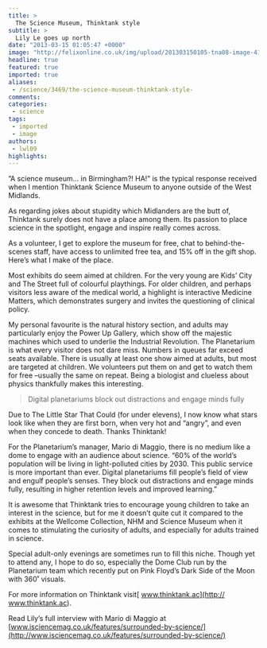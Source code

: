 ```yaml
---
title: >
  The Science Museum, Thinktank style
subtitle: >
  Lily Le goes up north
date: "2013-03-15 01:05:47 +0000"
image: "http://felixonline.co.uk/img/upload/201303150105-tna08-image-4103-orig.jpg"
headline: true
featured: true
imported: true
aliases:
 - /science/3469/the-science-museum-thinktank-style-
comments:
categories:
 - science
tags:
 - imported
 - image
authors:
 - lwl09
highlights:
---
```


”A science museum... in Birmingham?! HA!” is the typical response received when I mention Thinktank Science Museum to anyone outside of the West Midlands.

As regarding jokes about stupidity which Midlanders are the butt of, Thinktank surely does not have a place among them. Its passion to place science in the spotlight, engage and inspire really comes across.

As a volunteer, I get to explore the museum for free, chat to behind-the-scenes staff, have access to unlimited free tea, and 15% off in the gift shop. Here’s what I make of the place.

Most exhibits do seem aimed at children. For the very young are Kids’ City and The Street full of colourful playthings. For older children, and perhaps visitors less aware of the medical world, a highlight is interactive Medicine Matters, which demonstrates surgery and invites the questioning of clinical policy.

My personal favourite is the natural history section, and adults may particularly enjoy the Power Up Gallery, which show off the majestic machines which used to underlie the Industrial Revolution.
 The Planetarium is what every visitor does not dare miss. Numbers in queues far exceed seats available. There is usually at least one show aimed at adults, but most are targeted at children. We volunteers put them on and get to watch them for free –usually the same on repeat. Being a biologist and clueless about physics thankfully makes this interesting.

> Digital planetariums block out distractions and engage minds fully

Due to The Little Star That Could (for under elevens), I now know what stars look like when they are first born, when very hot and “angry”, and even when they concede to death. Thanks Thinktank!

For the Planetarium’s manager, Mario di Maggio, there is no medium like a dome to engage with an audience about science. “60% of the world’s population will be living in light-polluted cities by 2030. This public service is more important than ever. Digital planetariums fill people’s field of view and engulf people’s senses. They block out distractions and engage minds fully, resulting in higher retention levels and improved learning.”

It is awesome that Thinktank tries to encourage young children to take an interest in the science, but for me it doesn’t quite cut it compared to the exhibits at the Wellcome Collection, NHM and Science Museum when it comes to stimulating the curiosity of adults, and especially for adults trained in science.

Special adult-only evenings are sometimes run to fill this niche. Though yet to attend any, I hope to do so, especially the Dome Club run by the Planetarium team which recently put on Pink Floyd’s Dark Side of the Moon with 360˚ visuals.

For more information on Thinktank visit[ www.thinktank.ac](http:// www.thinktank.ac).

Read Lily’s full interview with Mario di Maggio at [www.isciencemag.co.uk/features/surrounded-by-science/](http://www.isciencemag.co.uk/features/surrounded-by-science/)
